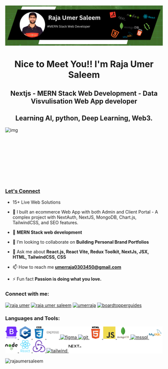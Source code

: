 ![logo](https://github.com/RajaUmerSaleem/RajaUmerSaleem/blob/main/Blue%20Modern%20Photo%20Technology%20YouTube%20Banner.png)

<h1 align="center">Nice to Meet You!! I'm Raja Umer Saleem</h1>
<h2 align="center"> Nextjs - MERN Stack Web Development - Data Visvulisation Web App developer</h2>
<h2 align="center">Learning Al, python, Deep Learning, Web3.</h2>
<img decoding="async" fetchpriority="high" width="612" height="193" align="right" src="https://vintechdesign.com/wp-content/uploads/2023/07/web-development.gif" class="attachment-large size-large wp-image-5214" alt="img">
<p align="left">
<h3><a href="https://www.linkedin.com/in/raja-umer-saleem" target="_blank" >Let's Connect</a></h3>

- 15+ Live Web Solutions 
- 🔭 I built an ecommerce Web App with both Admin and Client Portal - A complex project with NextAuth, NextJS, MongoDB, Chart.js, TailwindCSS, and SEO features.

- 🌱 **MERN Stack web development**

- 👯 I’m looking to collaborate on **Building Personal Brand Portfolios**

- 💬 Ask me about **React.js, React Vite, Redux Toolkit, NextJs, JSX, HTML, TailwindCSS, CSS**

- 📫 How to reach me **umerraja0303450@gmail.com**

- ⚡ Fun fact **Passion is doing what you love.**

<h3 align="left">Connect with me:</h3>
<p align="left">
<a href="https://twitter.com/raja_umer" target="blank"><img align="center" src="https://raw.githubusercontent.com/rahuldkjain/github-profile-readme-generator/master/src/images/icons/Social/twitter.svg" alt="raja umer" height="30" width="40" /></a>
<a  href="https://www.linkedin.com/in/raja-umer-saleem" target="blank"><img align="center" src="https://raw.githubusercontent.com/rahuldkjain/github-profile-readme-generator/master/src/images/icons/Social/linked-in-alt.svg" alt="raja umer saleem" height="30" width="40" /></a>
<a href="https://fb.com/umerraja" target="blank"><img align="center" src="https://raw.githubusercontent.com/rahuldkjain/github-profile-readme-generator/master/src/images/icons/Social/facebook.svg" alt="umerraja" height="30" width="40" /></a>
<a href="https://instagram.com/boardtopperguides" target="blank"><img align="center" src="https://raw.githubusercontent.com/rahuldkjain/github-profile-readme-generator/master/src/images/icons/Social/instagram.svg" alt="boardtopperguides" height="30" width="40" /></a>
</p>

<h3 align="left">Languages and Tools:</h3>
<p align="left" style="background-color: white;">
<a href="https://getbootstrap.com" target="_blank" rel="noreferrer"> <img src="https://raw.githubusercontent.com/devicons/devicon/master/icons/bootstrap/bootstrap-plain-wordmark.svg" alt="bootstrap" width="40" height="40"/> </a>
<a href="https://www.w3schools.com/cpp/" target="_blank" rel="noreferrer"> <img src="https://raw.githubusercontent.com/devicons/devicon/master/icons/cplusplus/cplusplus-original.svg" alt="cplusplus" width="40" height="40"/> </a>
<a href="https://www.w3schools.com/css/" target="_blank" rel="noreferrer"> <img src="https://raw.githubusercontent.com/devicons/devicon/master/icons/css3/css3-original-wordmark.svg" alt="css3" width="40" height="40"/> </a>
<a href="https://expressjs.com" target="_blank" rel="noreferrer"> <img src="https://raw.githubusercontent.com/devicons/devicon/master/icons/express/express-original-wordmark.svg" alt="express" width="40" height="40"/> </a>
<a href="https://www.figma.com/" target="_blank" rel="noreferrer"> <img src="https://www.vectorlogo.zone/logos/figma/figma-icon.svg" alt="figma" width="40" height="40"/> </a>
<a href="https://git-scm.com/" target="_blank" rel="noreferrer"> <img src="https://www.vectorlogo.zone/logos/git-scm/git-scm-icon.svg" alt="git" width="40" height="40"/> </a>
<a href="https://www.w3.org/html/" target="_blank" rel="noreferrer"> <img src="https://raw.githubusercontent.com/devicons/devicon/master/icons/html5/html5-original-wordmark.svg" alt="html5" width="40" height="40"/> </a>
<a href="https://developer.mozilla.org/en-US/docs/Web/JavaScript" target="_blank" rel="noreferrer"> <img src="https://raw.githubusercontent.com/devicons/devicon/master/icons/javascript/javascript-original.svg" alt="javascript" width="40" height="40"/> </a>
<a href="https://www.mongodb.com/" target="_blank" rel="noreferrer"> <img src="https://raw.githubusercontent.com/devicons/devicon/master/icons/mongodb/mongodb-original-wordmark.svg" alt="mongodb" width="40" height="40"/> </a>
<a href="https://www.microsoft.com/en-us/sql-server" target="_blank" rel="noreferrer"> <img src="https://www.svgrepo.com/show/303229/microsoft-sql-server-logo.svg" alt="mssql" width="40" height="40"/> </a>
<a href="https://www.mysql.com/" target="_blank" rel="noreferrer"> <img src="https://raw.githubusercontent.com/devicons/devicon/master/icons/mysql/mysql-original-wordmark.svg" alt="mysql" width="40" height="40"/> </a>
<a href="https://nodejs.org" target="_blank" rel="noreferrer"> <img src="https://raw.githubusercontent.com/devicons/devicon/master/icons/nodejs/nodejs-original-wordmark.svg" alt="nodejs" width="40" height="40"/> </a>
<a href="https://reactjs.org/" target="_blank" rel="noreferrer"> <img src="https://raw.githubusercontent.com/devicons/devicon/master/icons/react/react-original-wordmark.svg" alt="react" width="40" height="40"/> </a>
<a href="https://redux.js.org" target="_blank" rel="noreferrer"> <img src="https://raw.githubusercontent.com/devicons/devicon/master/icons/redux/redux-original.svg" alt="redux" width="40" height="40"/> </a>
<a href="https://tailwindcss.com/" target="_blank" rel="noreferrer"> <img src="https://www.vectorlogo.zone/logos/tailwindcss/tailwindcss-icon.svg" alt="tailwind" width="40" height="40"/> </a>
<a href="https://nextjs.org/" target="_blank" rel="noreferrer"> <img src="https://raw.githubusercontent.com/devicons/devicon/master/icons/nextjs/nextjs-original-wordmark.svg" alt="nextjs" width="40" height="40"/> </a>
</p>

<p><img align="center" src="https://github-readme-stats.vercel.app/api/top-langs?username=rajaumersaleem&show_icons=true&locale=en&layout=compact" alt="rajaumersaleem" /></p>

